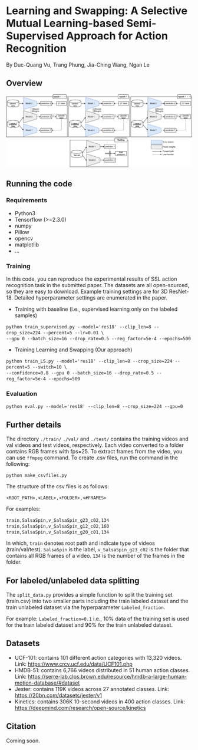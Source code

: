 # Learning and Swapping: A Selective Mutual Learning-based Semi-Supervised Approach for Action Recognition

By Duc-Quang Vu, Trang Phung, Jia-Ching Wang, Ngan Le

## Overview

<p align="center">
  <img width="800" alt="fig_method" src="model/model.png">
</p>

## Running the code

### Requirements
- Python3
- Tensorflow (>=2.3.0)
- numpy 
- Pillow
- opencv
- matplotlib
- ...

### Training

In this code, you can reproduce the experimental results of SSL action recognition task in the submitted paper.
The datasets are all open-sourced, so they are easy to download.
Example training settings are for 3D ResNet-18.
Detailed hyperparameter settings are enumerated in the paper.

- Training with baseline (i.e., supervised learning only on the labeled samples)
~~~
python train_supervised.py --model='res18' --clip_len=8 --crop_size=224 --percent=5 --lr=0.01 \
--gpu 0 --batch_size=16 --drop_rate=0.5 --reg_factor=5e-4 --epochs=500 
~~~

- Training Learning and Swapping (Our approach)
~~~
python train_LS.py --model='res18' --clip_len=8 --crop_size=224 --percent=5 --switch=10 \
--confidence=0.8 --gpu 0 --batch_size=16 --drop_rate=0.5 --reg_factor=5e-4 --epochs=500 
~~~

### Evaluation

~~~
python eval.py --model='res18' --clip_len=8 --crop_size=224 --gpu=0
~~~

## Further details
The directory `./train/` `./val/` and `./test/` contains the training videos and val videos and test videos, respectively. Each video converted to a folder contains RGB frames with fps=25. 
To extract frames from the video, you can use `ffmpeg` command. 
To create .csv files, run the command in the following:

~~~
python make_csvfiles.py
~~~

The structure of the csv files is as follows:
~~~
<ROOT_PATH>,<LABEL>,<FOLDER>,<#FRAMES>
~~~
For examples:
~~~
train,SalsaSpin,v_SalsaSpin_g23_c02,134
train,SalsaSpin,v_SalsaSpin_g12_c02,160
train,SalsaSpin,v_SalsaSpin_g20_c01,134
~~~
In which, `train` denotes root path and indicate type of videos (train/val/test).
`SalsaSpin` is the label, `v_SalsaSpin_g23_c02` is the folder that contains all RGB frames of a video.
`134` is the number of the frames in the folder.

## For labeled/unlabeled data splitting 
The `split_data.py` provides a simple function to split the training set (train.csv) into two smaller parts including the train labeled dataset and the train unlabeled dataset via the hyperparameter `Labeled_fraction`.

For example: `Labeled_fraction=0.1` i.e., 10% data of the training set is used for the train labeled dataset and 90% for the train unlabeled dataset.

## Datasets

- UCF-101: contains 101 different action categories with 13,320 videos. Link: https://www.crcv.ucf.edu/data/UCF101.php
- HMDB-51: contains 6,766 videos distributed in 51 human action classes. Link: https://serre-lab.clps.brown.edu/resource/hmdb-a-large-human-motion-database/#dataset
- Jester: contains 119K videos across 27 annotated classes. Link: https://20bn.com/datasets/jester/v1
- Kinetics: contains 306K 10-second videos in 400 action classes. Link: https://deepmind.com/research/open-source/kinetics


## Citation
Coming soon.


